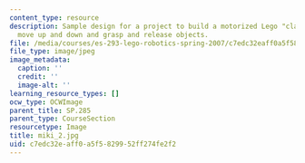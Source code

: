 ```yaml
---
content_type: resource
description: Sample design for a project to build a motorized Lego "claw" that can
  move up and down and grasp and release objects.
file: /media/courses/es-293-lego-robotics-spring-2007/c7edc32eaff0a5f5829952ff274fe2f2_miki_2.jpg
file_type: image/jpeg
image_metadata:
  caption: ''
  credit: ''
  image-alt: ''
learning_resource_types: []
ocw_type: OCWImage
parent_title: SP.285
parent_type: CourseSection
resourcetype: Image
title: miki_2.jpg
uid: c7edc32e-aff0-a5f5-8299-52ff274fe2f2
---
```

